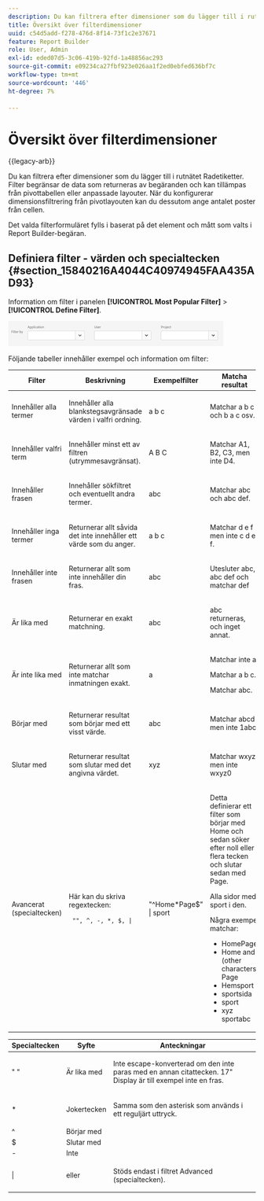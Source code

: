 ```yaml
---
description: Du kan filtrera efter dimensioner som du lägger till i rutnätet Radetiketter. Filter begränsar de data som returneras av begäranden och kan tillämpas från pivottabellen eller anpassade layouter. När du konfigurerar dimensionsfiltrering från pivotlayouten kan du dessutom ange antalet poster från cellen.
title: Översikt över filterdimensioner
uuid: c54d5add-f278-476d-8f14-73f1c2e37671
feature: Report Builder
role: User, Admin
exl-id: eded07d5-3c06-419b-92fd-1a48856ac293
source-git-commit: e09234ca27fbf923e026aa1f2ed0ebfed636bf7c
workflow-type: tm+mt
source-wordcount: '446'
ht-degree: 7%

---
```


# Översikt över filterdimensioner

{{legacy-arb}}

Du kan filtrera efter dimensioner som du lägger till i rutnätet Radetiketter. Filter begränsar de data som returneras av begäranden och kan tillämpas från pivottabellen eller anpassade layouter. När du konfigurerar dimensionsfiltrering från pivotlayouten kan du dessutom ange antalet poster från cellen.

Det valda filterformuläret fylls i baserat på det element och mått som valts i Report Builder-begäran.

## Definiera filter - värden och specialtecken {#section_15840216A4044C40974945FAA435AD93}

Information om filter i panelen **[!UICONTROL Most Popular Filter]** > **[!UICONTROL Define Filter]**.

![Skärmbild som visar dialogrutan Definiera filter med alternativ för att filtrera efter program, användare och projekt.](/help/admin/tools/assets/filter.png)

Följande tabeller innehåller exempel och information om filter:

<table id="table_8AC3A26FF02143DBA949B30F2A46CF11"> 
 <thead> 
  <tr> 
   <th colname="col1" class="entry"> Filter </th> 
   <th colname="col02" class="entry"> Beskrivning </th> 
   <th colname="col2" class="entry"> Exempelfilter </th> 
   <th colname="col3" class="entry"> Matcha resultat </th> 
  </tr> 
 </thead>
 <tbody> 
  <tr> 
   <td colname="col1"> <p>Innehåller alla termer </p> </td> 
   <td colname="col02"> <p>Innehåller alla blankstegsavgränsade värden i valfri ordning. </p> </td> 
   <td colname="col2"> <p>a b c </p> </td> 
   <td colname="col3"> <p>Matchar <span class="term"> a b c</span> och <span class="term"> b a c</span> osv. </p> </td> 
  </tr> 
  <tr> 
   <td colname="col1"> <p>Innehåller valfri term </p> </td> 
   <td colname="col02"> <p>Innehåller minst ett av filtren (utrymmesavgränsat). </p> </td> 
   <td colname="col2"> <p>A B C </p> </td> 
   <td colname="col3"> <p>Matchar <span class="term"> A1</span>, <span class="term"> B2</span>, <span class="term"> C3</span>, men inte <span class="term"> D4</span>. </p> </td> 
  </tr> 
  <tr> 
   <td colname="col1"> <p>Innehåller frasen </p> </td> 
   <td colname="col02"> <p>Innehåller sökfiltret och eventuellt andra termer. </p> </td> 
   <td colname="col2"> <p>abc </p> </td> 
   <td colname="col3"> <p>Matchar <span class="term"> abc</span> och <span class="term"> abc def</span>. </p> </td> 
  </tr> 
  <tr> 
   <td colname="col1"> <p>Innehåller inga termer </p> </td> 
   <td colname="col02"> <p>Returnerar allt såvida det inte innehåller ett värde som du anger. </p> </td> 
   <td colname="col2"> <p>a b c </p> </td> 
   <td colname="col3"> <p>Matchar <span class="term"> d e f</span> men inte <span class="term"> c d e f</span>. </p> </td> 
  </tr> 
  <tr> 
   <td colname="col1"> <p>Innehåller inte frasen </p> </td> 
   <td colname="col02"> <p>Returnerar allt som inte innehåller din fras. </p> </td> 
   <td colname="col2"> <p>abc </p> </td> 
   <td colname="col3"> <p>Utesluter <span class="term"> abc</span>, <span class="term"> abc def</span> och matchar <span class="term"> def</span> </p> </td> 
  </tr> 
  <tr> 
   <td colname="col1"> <p>Är lika med </p> </td> 
   <td colname="col02"> <p>Returnerar en exakt matchning. </p> </td> 
   <td colname="col2"> <p>abc </p> </td> 
   <td colname="col3"> <p> <span class="term"> abc</span> returneras, och inget annat. </p> </td> 
  </tr> 
  <tr> 
   <td colname="col1"> <p>Är inte lika med </p> </td> 
   <td colname="col02"> <p>Returnerar allt som inte matchar inmatningen exakt. </p> </td> 
   <td colname="col2"> <p>a </p> </td> 
   <td colname="col3"> <p>Matchar inte <span class="term"> a</span>. </p> <p>Matchar <span class="term"> a b c</span>. </p> <p>Matchar <span class="term"> abc</span>. </p> </td> 
  </tr> 
  <tr> 
   <td colname="col1"> <p>Börjar med </p> </td> 
   <td colname="col02"> <p>Returnerar resultat som börjar med ett visst värde. </p> </td> 
   <td colname="col2"> <p>abc </p> </td> 
   <td colname="col3"> <p>Matchar <span class="term"> abcd</span> men inte <span class="term"> 1abc</span> </p> </td> 
  </tr> 
  <tr> 
   <td colname="col1"> <p>Slutar med </p> </td> 
   <td colname="col02"> <p>Returnerar resultat som slutar med det angivna värdet. </p> </td> 
   <td colname="col2"> <p>xyz </p> </td> 
   <td colname="col3"> <p>Matchar <span class="term"> wxyz</span> men inte <span class="term"> wxyz0</span> </p> </td> 
  </tr> 
  <tr> 
   <td colname="col1"> <p>Avancerat (specialtecken) </p> </td> 
   <td colname="col02"> <p>Här kan du skriva regextecken: </p> <p> <code> "", ^, -, *, $, | </code> </p> </td> 
   <td colname="col2"> <p>"^Home*Page$" | sport </p> </td> 
   <td colname="col3"> <p> Detta definierar ett filter som börjar med <span class="term"> Home</span> och sedan söker efter noll eller flera tecken och slutar sedan med <span class="term"> Page</span>. </p> <p>Alla sidor med <span class="term"> sport</span> i den. </p> <p>Några exempel matchar: </p> 
    <ul id="ul_72D76C5AFEAF405E8A0E4E3C604D10AE"> 
     <li id="li_4D490059B667450DA8A0103167C7B391">HomePage </li> 
     <li id="li_1351619156274092AEB2771D882AD357">Home and (other characters) Page </li> 
     <li id="li_940EAA99A8CF49308E8471065EB317B1">Hemsport </li> 
     <li id="li_50A895F14A454BE9BF06EE0F07F99B3B">sportsida </li> 
     <li id="li_F3CE0D07941D4C2485D2DE0B73E00677">sport </li> 
     <li id="li_E84C15C061824A5D922D9900392F2996">xyz sportabc </li> 
    </ul> </td> 
  </tr> 
 </tbody> 
</table>

<table id="table_8BBB06C8860745DEA41B39673699DC0F"> 
 <thead> 
  <tr> 
   <th colname="col1" class="entry"> Specialtecken </th> 
   <th colname="col2" class="entry"> Syfte </th> 
   <th colname="col3" class="entry"> Anteckningar </th> 
  </tr> 
 </thead>
 <tbody> 
  <tr> 
   <td colname="col1"> " " </td> 
   <td colname="col2"> Är lika med </td> 
   <td colname="col3"> <p>Inte escape-konverterad om den inte paras med en annan citattecken. <span class="term"> 17" Display</span> är till exempel inte en fras. </p> </td> 
  </tr> 
  <tr> 
   <td colname="col1"> * </td> 
   <td colname="col2"> Jokertecken </td> 
   <td colname="col3"> <p>Samma som den asterisk som används i ett reguljärt uttryck. </p> </td> 
  </tr> 
  <tr> 
   <td colname="col1"> ^ </td> 
   <td colname="col2"> Börjar med </td> 
   <td colname="col3"> </td> 
  </tr> 
  <tr> 
   <td colname="col1"> $ </td> 
   <td colname="col2"> Slutar med </td> 
   <td colname="col3"> </td> 
  </tr> 
  <tr> 
   <td colname="col1"> - </td> 
   <td colname="col2"> Inte </td> 
   <td colname="col3"> </td> 
  </tr> 
  <tr> 
   <td colname="col1"> | </td> 
   <td colname="col2"> eller </td> 
   <td colname="col3"> <p>Stöds endast i filtret <span class="term"> Advanced (specialtecken)</span>. </p> </td> 
  </tr> 
 </tbody> 
</table>
